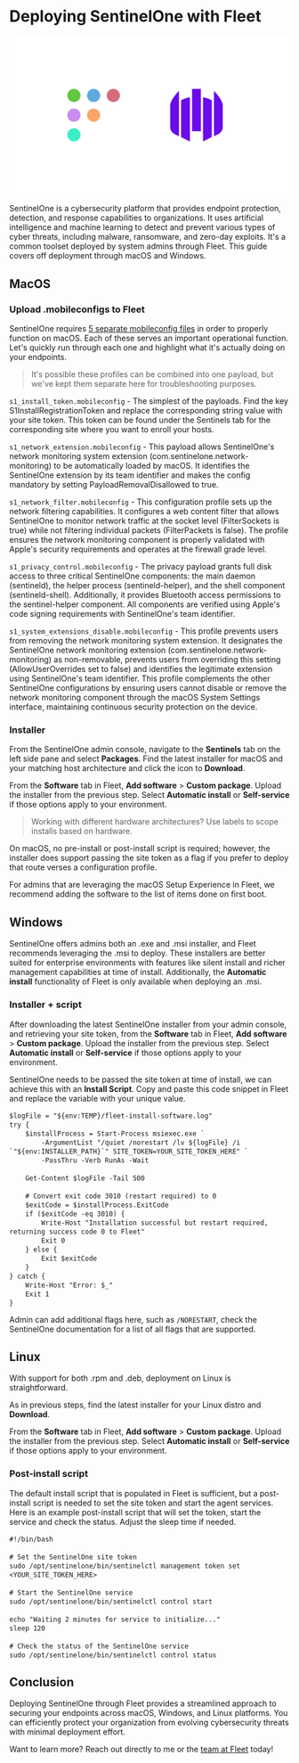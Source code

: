 # Deploying SentinelOne with Fleet

![Fleet and SentinelOne](../website/assets/images/articles/installing-sentinel-one-with-fleet-1600x900@2x.png)

SentinelOne is a cybersecurity platform that provides endpoint protection, detection, and response capabilities to organizations. It uses artificial intelligence and machine learning to detect and prevent various types of cyber threats, including malware, ransomware, and zero-day exploits. It's a common toolset deployed by system admins through Fleet. This guide covers off deployment through macOS and Windows.

## MacOS

### Upload .mobileconfigs to Fleet

SentinelOne requires [5 separate mobileconfig files](https://github.com/harrisonravazzolo/Bluth-Company-GitOps/tree/main/lib/macos/SentinelOne) in order to properly function on macOS. Each of these serves an important operational function. Let's quickly run through each one and highlight what it's actually doing on your endpoints.

> It's possible these profiles can be combined into one payload, but we've kept them separate here for troubleshooting purposes.

`s1_install_token.mobileconfig` - The simplest of the payloads. Find the key S1InstallRegistrationToken and replace the corresponding string value with your site token. This token can be found under the Sentinels tab for the corresponding site where you want to enroll your hosts.

`s1_network_extension.mobileconfig` - This payload allows SentinelOne's network monitoring system extension (com.sentinelone.network-monitoring) to be automatically loaded by macOS. It identifies the SentinelOne extension by its team identifier and makes the config mandatory by setting PayloadRemovalDisallowed to true.

`s1_network_filter.mobileconfig` - This configuration profile sets up the network filtering capabilities. It configures a web content filter that allows SentinelOne to monitor network traffic at the socket level (FilterSockets is true) while not filtering individual packets (FilterPackets is false). The profile ensures the network monitoring component is properly validated with Apple's security requirements and operates at the firewall grade level.

`s1_privacy_control.mobileconfig` - The privacy payload grants full disk access to three critical SentinelOne components: the main daemon (sentineld), the helper process (sentineld-helper), and the shell component (sentineld-shell). Additionally, it provides Bluetooth access permissions to the sentinel-helper component. All components are verified using Apple's code signing requirements with SentinelOne's team identifier.

`s1_system_extensions_disable.mobileconfig` - This profile prevents users from removing the network monitoring system extension. It designates the SentinelOne network monitoring extension (com.sentinelone.network-monitoring) as non-removable, prevents users from overriding this setting (AllowUserOverrides set to false) and identifies the legitimate extension using SentinelOne's team identifier. This profile complements the other SentinelOne configurations by ensuring users cannot disable or remove the network monitoring component through the macOS System Settings interface, maintaining continuous security protection on the device.

### Installer

From the SentinelOne admin console, navigate to the **Sentinels** tab on the left side pane and select **Packages**. Find the latest installer for macOS and your matching host architecture and click the icon to **Download**. 

From the **Software** tab in Fleet, **Add software** > **Custom package**. Upload the installer from the previous step. Select **Automatic install** or **Self-service** if those options apply to your environment. 

>Working with different hardware architectures? Use labels to scope installs based on hardware.
 
On macOS, no pre-install or post-install script is required; however, the installer does support passing the site token as a flag if you prefer to deploy that route verses a configuration profile.

For admins that are leveraging the macOS Setup Experience in Fleet, we recommend adding the software to the list of items done on first boot.

## Windows

SentinelOne offers admins both an .exe and .msi installer, and Fleet recommends leveraging the .msi to deploy. These installers are better suited for enterprise environments with features like silent install and richer management capabilities at time of install. Additionally, the **Automatic install** functionality of Fleet is only available when deploying an .msi.

### Installer + script

After downloading the latest SentinelOne installer from your admin console, and retrieving your site token, from the **Software** tab in Fleet, **Add software** > **Custom package**. Upload the installer from the previous step. Select **Automatic install** or **Self-service** if those options apply to your environment. 

SentinelOne needs to be passed the site token at time of install, we can achieve this with an **Install Script**. Copy and paste this code snippet in Fleet and replace the variable with your unique value.

```
$logFile = "${env:TEMP}/fleet-install-software.log"
try {
    $installProcess = Start-Process msiexec.exe `
        -ArgumentList "/quiet /norestart /lv ${logFile} /i `"${env:INSTALLER_PATH}`" SITE_TOKEN=YOUR_SITE_TOKEN_HERE" `
        -PassThru -Verb RunAs -Wait
    
    Get-Content $logFile -Tail 500
    
    # Convert exit code 3010 (restart required) to 0
    $exitCode = $installProcess.ExitCode
    if ($exitCode -eq 3010) {
        Write-Host "Installation successful but restart required, returning success code 0 to Fleet"
        Exit 0
    } else {
        Exit $exitCode
    }
} catch {
    Write-Host "Error: $_"
    Exit 1
}
```

Admin can add additional flags here, such as `/NORESTART`, check the SentinelOne documentation for a list of all flags that are supported.

## Linux

With support for both .rpm and .deb, deployment on Linux is straightforward. 

As in previous steps, find the latest installer for your Linux distro and **Download**.

From the **Software** tab in Fleet, **Add software** > **Custom package**. Upload the installer from the previous step. Select **Automatic install** or **Self-service** if those options apply to your environment.

### Post-install script

The default install script that is populated in Fleet is sufficient, but a post-install script is needed to set the site token and start the agent services. Here is an example post-install script that will set the token, start the service and check the status. Adjust the sleep time if needed.

```
#!/bin/bash

# Set the SentinelOne site token
sudo /opt/sentinelone/bin/sentinelctl management token set <YOUR_SITE_TOKEN_HERE>

# Start the SentinelOne service
sudo /opt/sentinelone/bin/sentinelctl control start

echo "Waiting 2 minutes for service to initialize..."
sleep 120

# Check the status of the SentinelOne service
sudo /opt/sentinelone/bin/sentinelctl control status
```

## Conclusion

Deploying SentinelOne through Fleet provides a streamlined approach to securing your endpoints across macOS, Windows, and Linux platforms. You can efficiently protect your organization from evolving cybersecurity threats with minimal deployment effort.

Want to learn more? Reach out directly to me or the [team at Fleet](https://fleetdm.com/contact) today!


<meta name="articleTitle" value="Deploying SentinelOne with Fleet">
<meta name="authorFullName" value="Harrison Ravazzolo">
<meta name="authorGitHubUsername" value="harrisonravazzolo">
<meta name="category" value="guides">
<meta name="publishedOn" value="2025-04-15">
<meta name="description" value="Deploying SentinelOne with Fleet">
<meta name="articleImageUrl" value="../website/assets/images/articles/installing-sentinel-one-with-fleet-1600x900.png">
